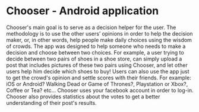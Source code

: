 # Chooser - Android application
Chooser's main goal is to serve as a decision helper for the user.
The methodology is to use the other users’ opinions in order to help the decision maker, or, in other words, help people make daily choices using the wisdom of crowds.
The app was designed to help someone who needs to make a decision and choose between two choices.
For example, a user trying to decide between two pairs of shoes in a shoe store, can simply upload a post that includes pictures of these two pairs using Chooser, and let other users help him decide which shoes to buy!
Users can also use the app just to get the crowd's opinion and settle scores with their friends.
For example: iOS or Android? Walking Dead or Game of Thrones?, Playstation or Xbox?, Coffee or Tea? etc...
Chooser uses your facebook account in order to log-in.
Chooser also provides statistics about the votes to get a better understanding of their post's results.

